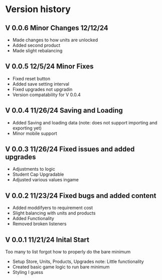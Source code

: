 # Version history

<!-- ## V 0.1.0 First big release
- [ ] Must have Units working and balanced
- [ ] Must have 5+projects and balanced
- [ ] Must have Upgrades working
- [ ] Must have Ui looking nice
- [ ] must have Saving/Loading/TransferStats working
- [ ]  -->
## V 0.0.6 Minor Changes 12/12/24
- Made changes to how units are unlocked
- Added second product
- Made slight rebalancing



## V 0.0.5 12/5/24 Minor Fixes
- Fixed reset button
- Added save setting interval
- Fixed upgrades not upgradin
- Version compatability for V 0.0.4



## V 0.0.4 11/26/24 Saving and Loading
- Added Saving and loading data (note: does not support importing and exporting yet)
- Minor mobile support

## V 0.0.3 11/26/24 Fixed issues and added upgrades
- Adjustments to logic
- Student Cap Upgradable
- Adjusted various values ingame

## V 0.0.2 11/23/24 Fixed bugs and added content
- Added moddifyers to requirement cost
- Slight balancing with units and products
- Added Functionality
- Removed broken listeners

## V 0.0.1 11/21/24 Inital Start
Too many to list forgot how to properly do the bare minimum
- Setup Store, Units, Products, Upgrades note: Little functionality
- Created basic game logic to run bare minimum
- Styling I guess